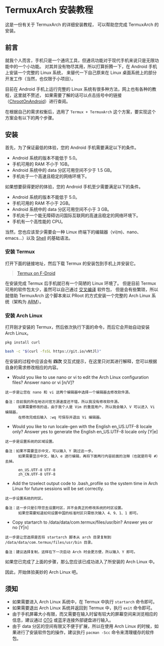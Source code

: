 # TermuxArch 安装教程

这是一份有关于 TermuxArch 的详细安装教程，
可以帮助您完成 TermuxArch 的安装。

## 前言

就我个人而言，手机只是一个通讯工具，但通讯功能对于现代手机来说只是无限功能中的一个小功能。
对其并没有物尽其用，所以打算折腾一下，在 Android 手机上安装一个完整的 Linux 系统，
来替代一下自己原来在 Linux 桌面系统上的部分开发工作（当然，也仅限于小项目）。

目前在 Android 手机上运行完整的 Linux 系统有很多种方法，网上也有各种的教程，这里就不赘述，
如果需要了解的话可以点击括号中的链接（[ChrootOnAndroid]）进行查阅。

在根据自己的需求权衡后，选用了 `` Termux + TermuxArch `` 这个方案，要实现这个方案会有以下的两个步骤。

[ChrootOnAndroid]: https://wiki.debian.org/ChrootOnAndroid

## 安装

首先，为了保证最低的体验，您的 Android 手机需要满足以下的条件。

+ Android 系统的版本不能低于 5.0。
+ 手机可用的 RAM 不小于 1GB。
+ Android 系统中的 data 分区可用空间不少于 1.5 GB。
+ 手机处于一个高速且稳定的网络环境下。

如果想要获得更好的体验，您的 Android 手机至少需要满足以下的条件。

+ Android 系统的版本不能低于 5.0。
+ 手机可用的 RAM 不小于 2GB。
+ Android 系统中的 data 分区可用空间不小于 3 GB。
+ 手机处于一个能无障碍访问国际互联网的高速且稳定的网络环境下。
+ 手机有一个高性能的 CPU。

当然，您也应该至少需要会一种 Linux 终端下的编辑器（vi(m)、nano、emacs...）以及 [Shell] 的基础语法。

[Shell]: https://github.com/qinjx/30min_guides/blob/master/shell.md

### 安装 Termux

打开下面的链接地址，然后下载 Termux 的安装包到手机上并安装它。

> [Termux on F-Droid]

在安装完成 Termux 后手机就已有一个简陋的 Linux 环境了。
但是目前 Termux 可用的软件包太少，虽然可以自己通过 [交叉编译] 软件包，
但是会有些繁琐，所以就借助 TermuxArch 这个脚本来以 PRoot 的方式安装一个完整的
Arch Linux 系统（架构为 [ARM]）。

[Termux on F-Droid]: https://f-droid.org/packages/com.termux/
[交叉编译]: https://github.com/termux/termux-packages
[ARM]: https://zh.wikipedia.org/wiki/ARM架構

### 安装 Arch Linux

打开刚才安装的 Termux，然后依次执行下面的命令，而后它会开始自动安装 Arch Linux。

``` BASH
pkg install curl

bash -c "$(curl -fsSL https://git.io/vNtJl)"
```

在安装的过程中应该会有 **四次** 交互式提示，在这里只对其进行解释，您可以根据自身的需求修改相应的内容。

+ Would you like to use nano or vi to edit the Arch Linux configuration files? Answer nano or vi [n/V]?

```TEXT
这一步是让您在 nano 和 vi 这两个编辑器中选择一个编辑器去修改软件源。

备注：目前我的所在地访问官方源速度还不错，所以我没有修改软件源。
      如果需要修改的话，由于我个人是 Vim 的重度用户，所以我会输入 V 可以进入 Vi 编辑器，
      在修改完成后输入 :wq 可保存并退出 Vi 编辑器。
```

+ Would you like to run locale-gen with the English en_US.UTF-8 locale only? Answer yes to generate the English en_US.UTF-8 locale only [Y|e]

```TEXT
这一步是设置系统的区域设置。

备注：如果不需要显示中文，可以输入 Y 跳过这一步。
      如果需要显示中文，输入 e 进行编辑，再将下面两行内容前面的注释（也就是符号 #）去掉。

      en_US.UTF-8 UTF-8
      zh_CN.UTF-8 UTF-8
```

+ Add the tzselect output code to .bash_profile so the system time in Arch Linux for future sessions will be set correctly.

```TEXT
这一步设置系统的时区。

备注：这一步只是引导您去设置时区，并不会真正的修改系统的时区设置。
      如果您需要知道如何设置中国的标准时区只需依次输入 4、9、1、1 即可。
```

+ Copy startarch to /data/data/com.termux/files/usr/bin? Answer yes or no [Y|n]

```TEXT
这一步是让您选择是否将 startarch 脚本从 arch 目录复制到 /data/data/com.termux/files/usr/bin 目录。

备注：建议选择复制，这样在下一次启动 Arch 时会更方便，所以输入 Y 即可。
```

如果您已完成了上面的步骤，那么您应该已成功进入了所安装的 Arch Linux 中。

因此，开始体验美妙的 Arch Linux 吧。

## 须知

+ 如果需要进入 Arch Linux 系统中，在 Termux 中执行 `` startarch `` 命令即可。
+ 如果需要退出 Arch Linux 系统并返回到 Termux 中，执行 `` exit `` 命令即可。
+ 由于手机屏幕大小有限，而又需要在输入时留有较大的屏幕空间来浏览相应的信息，建议通过 [OTG] 或蓝牙连接外部键盘进行输入。
+ 由于 data 分区的空间有限又不便于扩展，所以在使用 Arch Linux 的时候，如果进行了安装软件包的操作，建议执行 `` pacman -Scc `` 命令来清理缓存的软件包。

[OTG]: https://zh.wikipedia.org/wiki/USB_On-The-Go
